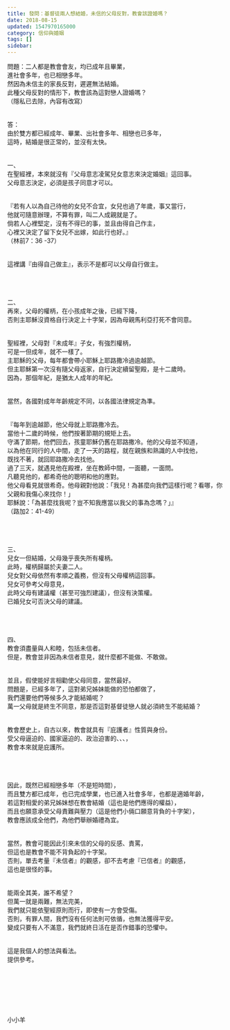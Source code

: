 ```yaml
---
title: 發問：基督徒兩人想結婚，未信的父母反對，教會該證婚嗎？
date: 2018-08-15
updated: 1547970165000
category: 信仰與婚姻
tags: []
sidebar: 
---
```


<p>問題：二人都是教會會友，均已成年且畢業，<br/>進社會多年，也已相戀多年。<br/>然因為未信主的家長反對，遲遲無法結婚。<br/>此種父母反對的情形下，教會該為這對戀人證婚嗎？<br/>（隱私已去除，內容有改寫）<br/><!--more--><br/><br/>答：<br/>由於雙方都已經成年、畢業、出社會多年、相戀也已多年，<br/>這時，結婚是很正常的，並沒有太快。<br/><br/><br/>一、<br/>在聖經裡，本來就沒有『父母意志凌駕兒女意志來決定婚姻』這回事。<br/>父母意志決定，必須是孩子同意才可以。<br/><br/><br/>『若有人以為自己待他的女兒不合宜，女兒也過了年歲，事又當行，<br/>他就可隨意辦理，不算有罪，叫二人成親就是了。<br/>倘若人心裡堅定，沒有不得已的事，並且由得自己作主，<br/>心裡又決定了留下女兒不出嫁，如此行也好。』<br/>（林前7：36 -37）<br/><br/><br/>這裡講『由得自己做主』，表示不是都可以父母自行做主。<br/><br/><br/><br/><br/>二、<br/>再來，父母的權柄，在小孩成年之後，已經下降，<br/>否則主耶穌沒資格自行決定上十字架，因為母親馬利亞打死不會同意。<br/><br/><br/>聖經裡，父母對『未成年』子女，有強烈權柄，<br/>可是一但成年，就不一樣了。 <br/>主耶穌的父母，每年都會帶小耶穌上耶路撒冷過逾越節。<br/>但主耶穌第一次沒有隨父母返家，自行決定續留聖殿，是十二歲時。<br/>因為，那個年紀，是猶太人成年的年紀。<br/><br/><br/>當然，各國對成年年齡規定不同，以各國法律規定為準。<br/><br/><br/>『每年到逾越節，他父母就上耶路撒冷去。<br/>當他十二歲的時候，他們按著節期的規矩上去。<br/>守滿了節期，他們回去，孩童耶穌仍舊在耶路撒冷。他的父母並不知道，<br/>以為他在同行的人中間，走了一天的路程，就在親族和熟識的人中找他，<br/>既找不著，就回耶路撒冷去找他。<br/>過了三天，就遇見他在殿裡，坐在教師中間，一面聽，一面問。<br/>凡聽見他的，都希奇他的聰明和他的應對。<br/>他父母看見就很希奇。他母親對他說：「我兒！為甚麼向我們這樣行呢？看哪，你父親和我傷心來找你！」<br/>耶穌說：「為甚麼找我呢？豈不知我應當以我父的事為念嗎？」』<br/>（路加2：41-49）<br/><br/><br/><br/><br/>三、<br/>兒女一但結婚，父母幾乎喪失所有權柄。<br/>此時，權柄歸屬於夫妻二人。<br/>兒女對父母依然有孝順之義務，但沒有父母權柄這回事。<br/>兒女可參考父母意見，<br/>此時父母有建議權（甚至可強烈建議），但沒有決策權。<br/>已婚兒女可否決父母的建議。<br/><br/><br/><br/><br/>四、<br/>教會須盡量與人和睦，包括未信者。<br/>但是，教會並非因為未信者意見，就什麼都不能做、不敢做。<br/><br/><br/>並且，假使能好言相勸使父母同意，當然最好。<br/>問題是，已經多年了，這對弟兄姊妹能做的恐怕都做了，<br/>我們還要他們等候多久才能結婚呢？<br/>萬一父母就是終生不同意，那是否這對基督徒戀人就必須終生不能結婚？<br/><br/><br/>教會歷史上，自古以來，教會就具有『庇護者』性質與身份。<br/>受父母逼迫的、國家逼迫的、政治迫害的、、、，<br/>教會本來就是庇護所。<br/><br/><br/><br/><br/>因此，既然已經相戀多年（不是短時間），<br/>而且雙方都已成年，也已完成學業，也已進入社會多年，也都是適婚年齡，<br/>若這對相愛的弟兄姊妹想在教會結婚（這也是他們應得的權益），<br/>而且也願意承受父母責難與壓力（這是他們小倆口願意背負的十字架），<br/>教會應該成全他們，為他們舉辦婚禮為宜。<br/><br/><br/>當然，教會可能因此引來未信的父母的反感、責罵，<br/>但這也是教會不能不背負起的十字架。<br/>否則，單去考量『未信者』的觀感，卻不去考慮『已信者』的觀感，<br/>這也是很怪的事。<br/><br/><br/>能兩全其美，誰不希望？<br/>但萬一就是兩難，無法完美，<br/>我們就只能依聖經原則而行，即使有一方會受傷。<br/>否則，有罪人間，我們沒有任何法則可依循，也無法獲得平安。<br/>變成只要有人不滿意，我們就終日活在是否作錯事的恐懼中。<br/><br/><br/>這是我個人的想法與看法。<br/>提供參考。<br/><br/><br/><br/><br/><br/><br/><br/>小小羊<br/><br/><br/><br/><br/><br/>
</p>